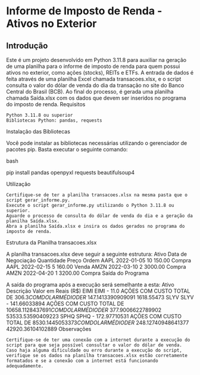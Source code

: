 # Informe de Imposto de Renda - Ativos no Exterior
## Introdução

Este é um projeto desenvolvido em Python 3.11.8 para auxiliar na geração de uma planilha para o informe de imposto de renda para quem possui ativos no exterior, como ações (stocks), REITs e ETFs. A entrada de dados é feita através de uma planilha Excel chamada transacoes.xlsx, e o script consulta o valor do dólar de venda do dia da transação no site do Banco Central do Brasil (BCB). Ao final do processo, é gerada uma planilha chamada Saída.xlsx com os dados que devem ser inseridos no programa do imposto de renda.
Requisitos

    Python 3.11.8 ou superior
    Bibliotecas Python: pandas, requests

Instalação das Bibliotecas

Você pode instalar as bibliotecas necessárias utilizando o gerenciador de pacotes pip. Basta executar o seguinte comando:

bash

pip install pandas openpyxl requests beautifulsoup4

Utilização

    Certifique-se de ter a planilha transacoes.xlsx na mesma pasta que o script gerar_informe.py.
    Execute o script gerar_informe.py utilizando o Python 3.11.8 ou superior.
    Aguarde o processo de consulta do dólar de venda do dia e a geração da planilha Saída.xlsx.
    Abra a planilha Saída.xlsx e insira os dados gerados no programa do imposto de renda.

Estrutura da Planilha transacoes.xlsx

A planilha transacoes.xlsx deve seguir a seguinte estrutura:
Ativo	Data de Negociação	Quantidade	Preço	Ordem
AAPL	2022-01-05	10	150.00	Compra
AAPL	2022-02-15	5	160.00	Venda
AMZN	2022-03-10	2	3000.00	Compra
AMZN	2022-04-20	1	3200.00	Compra
Saída do Programa

A saída do programa após a execução será semelhante a esta:
Ativo	Descrição	Valor em Reais (R$)
EIMI	EIMI - 11.0 AÇÕES COM CUSTO TOTAL DE $306.3 COM DOLAR MÉDIO DE R$ 147.1413390909091	1618.55473
SLYV	SLYV - 141.66033894 AÇÕES COM CUSTO TOTAL DE $10658.1128437691 COM DOLAR MÉDIO DE R$ 377.9006622789902	53533.53590409223
SPHQ	SPHQ - 172.97710531 AÇÕES COM CUSTO TOTAL DE $8530.1445053373 COM DOLAR MÉDIO DE R$ 248.12740948641377	42920.36104102889
Observações

    Certifique-se de ter uma conexão com a internet durante a execução do script para que seja possível consultar o valor do dólar de venda.
    Caso haja alguma dificuldade ou erro durante a execução do script, verifique se os dados na planilha transacoes.xlsx estão corretamente formatados e se a conexão com a internet está funcionando adequadamente.
